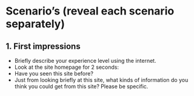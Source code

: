 # Scenario’s (reveal each scenario separately)

## 1. First impressions
  - Briefly describe your experience level using the internet.
  - Look at the site homepage for 2 seconds:
  - Have you seen this site before?
  - Just from looking briefly at this site, what kinds of information do you think you could get from this site? Please be specific.
